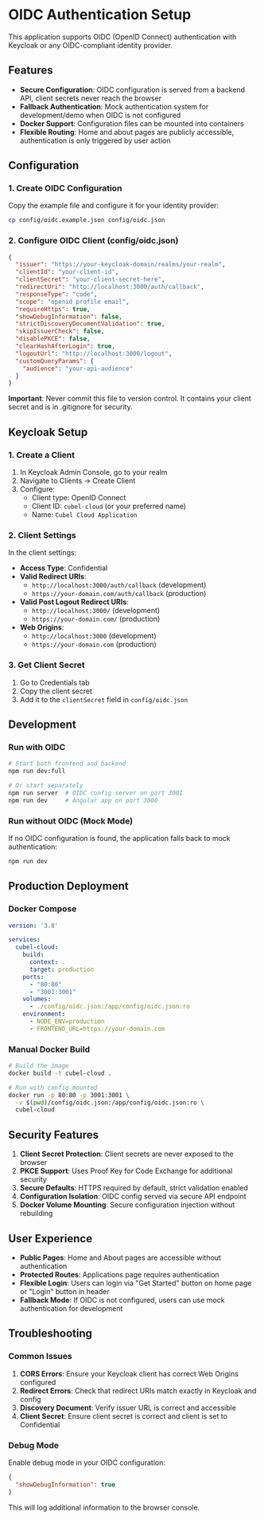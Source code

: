 # OIDC Authentication Setup

This application supports OIDC (OpenID Connect) authentication with Keycloak or any OIDC-compliant identity provider.

## Features

- **Secure Configuration**: OIDC configuration is served from a backend API, client secrets never reach the browser
- **Fallback Authentication**: Mock authentication system for development/demo when OIDC is not configured
- **Docker Support**: Configuration files can be mounted into containers
- **Flexible Routing**: Home and about pages are publicly accessible, authentication is only triggered by user action

## Configuration

### 1. Create OIDC Configuration

Copy the example file and configure it for your identity provider:

```bash
cp config/oidc.example.json config/oidc.json
```

### 2. Configure OIDC Client (config/oidc.json)

```json
{
  "issuer": "https://your-keycloak-domain/realms/your-realm",
  "clientId": "your-client-id",
  "clientSecret": "your-client-secret-here",
  "redirectUri": "http://localhost:3000/auth/callback",
  "responseType": "code",
  "scope": "openid profile email",
  "requireHttps": true,
  "showDebugInformation": false,
  "strictDiscoveryDocumentValidation": true,
  "skipIssuerCheck": false,
  "disablePKCE": false,
  "clearHashAfterLogin": true,
  "logoutUrl": "http://localhost:3000/logout",
  "customQueryParams": {
    "audience": "your-api-audience"
  }
}
```

**Important**: Never commit this file to version control. It contains your client secret and is in .gitignore for security.

## Keycloak Setup

### 1. Create a Client

1. In Keycloak Admin Console, go to your realm
2. Navigate to Clients → Create Client
3. Configure:
   - Client type: OpenID Connect
   - Client ID: `cubel-cloud` (or your preferred name)
   - Name: `Cubel Cloud Application`

### 2. Client Settings

In the client settings:

- **Access Type**: Confidential
- **Valid Redirect URIs**:
  - `http://localhost:3000/auth/callback` (development)
  - `https://your-domain.com/auth/callback` (production)
- **Valid Post Logout Redirect URIs**:
  - `http://localhost:3000/` (development)
  - `https://your-domain.com/` (production)
- **Web Origins**:
  - `http://localhost:3000` (development)
  - `https://your-domain.com` (production)

### 3. Get Client Secret

1. Go to Credentials tab
2. Copy the client secret
3. Add it to the `clientSecret` field in `config/oidc.json`

## Development

### Run with OIDC

```bash
# Start both frontend and backend
npm run dev:full

# Or start separately
npm run server  # OIDC config server on port 3001
npm run dev     # Angular app on port 3000
```

### Run without OIDC (Mock Mode)

If no OIDC configuration is found, the application falls back to mock authentication:

```bash
npm run dev
```

## Production Deployment

### Docker Compose

```yaml
version: '3.8'

services:
  cubel-cloud:
    build:
      context: .
      target: production
    ports:
      - "80:80"
      - "3001:3001"
    volumes:
      - ./config/oidc.json:/app/config/oidc.json:ro
    environment:
      - NODE_ENV=production
      - FRONTEND_URL=https://your-domain.com
```

### Manual Docker Build

```bash
# Build the image
docker build -t cubel-cloud .

# Run with config mounted
docker run -p 80:80 -p 3001:3001 \
  -v $(pwd)/config/oidc.json:/app/config/oidc.json:ro \
  cubel-cloud
```

## Security Features

1. **Client Secret Protection**: Client secrets are never exposed to the browser
2. **PKCE Support**: Uses Proof Key for Code Exchange for additional security
3. **Secure Defaults**: HTTPS required by default, strict validation enabled
4. **Configuration Isolation**: OIDC config served via secure API endpoint
5. **Docker Volume Mounting**: Secure configuration injection without rebuilding

## User Experience

- **Public Pages**: Home and About pages are accessible without authentication
- **Protected Routes**: Applications page requires authentication
- **Flexible Login**: Users can login via "Get Started" button on home page or "Login" button in header
- **Fallback Mode**: If OIDC is not configured, users can use mock authentication for development

## Troubleshooting

### Common Issues

1. **CORS Errors**: Ensure your Keycloak client has correct Web Origins configured
2. **Redirect Errors**: Check that redirect URIs match exactly in Keycloak and config
3. **Discovery Document**: Verify issuer URL is correct and accessible
4. **Client Secret**: Ensure client secret is correct and client is set to Confidential

### Debug Mode

Enable debug mode in your OIDC configuration:

```json
{
  "showDebugInformation": true
}
```

This will log additional information to the browser console.
